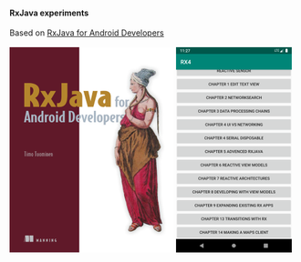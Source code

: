 #### RxJava experiments<br>
Based on [RxJava for Android Developers](https://www.manning.com/books/rxjava-for-android-developers)<br><br>
![RxJava for Android Developers Cover](Tuominen-RxJava-HI_small.png)
![MainActivity](MainActivity.png)